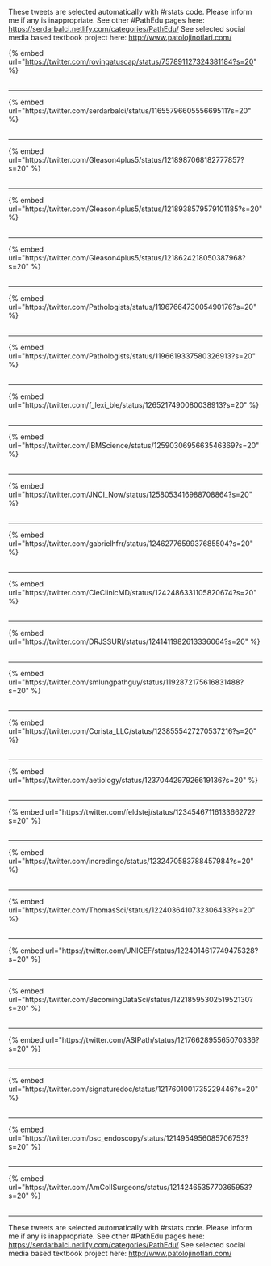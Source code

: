 

These tweets are selected automatically with #rstats code. Please inform me if any is inappropriate.
See other #PathEdu pages here: https://serdarbalci.netlify.com/categories/PathEdu/ 
See selected social media based textbook project here: http://www.patolojinotlari.com/

{% embed url="https://twitter.com/rovingatuscap/status/757891127324381184?s=20" %}<br>
<br>
<hr>
{% embed url="https://twitter.com/serdarbalci/status/1165579660555669511?s=20" %}<br>
<br>
<hr>
{% embed url="https://twitter.com/Gleason4plus5/status/1218987068182777857?s=20" %}<br>
<br>
<hr>
{% embed url="https://twitter.com/Gleason4plus5/status/1218938579579101185?s=20" %}<br>
<br>
<hr>
{% embed url="https://twitter.com/Gleason4plus5/status/1218624218050387968?s=20" %}<br>
<br>
<hr>
{% embed url="https://twitter.com/Pathologists/status/1196766473005490176?s=20" %}<br>
<br>
<hr>
{% embed url="https://twitter.com/Pathologists/status/1196619337580326913?s=20" %}<br>
<br>
<hr>
{% embed url="https://twitter.com/f_lexi_ble/status/1265217490080038913?s=20" %}<br>
<br>
<hr>
{% embed url="https://twitter.com/IBMScience/status/1259030695663546369?s=20" %}<br>
<br>
<hr>
{% embed url="https://twitter.com/JNCI_Now/status/1258053416988708864?s=20" %}<br>
<br>
<hr>
{% embed url="https://twitter.com/gabrielhfrr/status/1246277659937685504?s=20" %}<br>
<br>
<hr>
{% embed url="https://twitter.com/CleClinicMD/status/1242486331105820674?s=20" %}<br>
<br>
<hr>
{% embed url="https://twitter.com/DRJSSURI/status/1241411982613336064?s=20" %}<br>
<br>
<hr>
{% embed url="https://twitter.com/smlungpathguy/status/1192872175616831488?s=20" %}<br>
<br>
<hr>
{% embed url="https://twitter.com/Corista_LLC/status/1238555427270537216?s=20" %}<br>
<br>
<hr>
{% embed url="https://twitter.com/aetiology/status/1237044297926619136?s=20" %}<br>
<br>
<hr>
{% embed url="https://twitter.com/feldstej/status/1234546711613366272?s=20" %}<br>
<br>
<hr>
{% embed url="https://twitter.com/incredingo/status/1232470583788457984?s=20" %}<br>
<br>
<hr>
{% embed url="https://twitter.com/ThomasSci/status/1224036410732306433?s=20" %}<br>
<br>
<hr>
{% embed url="https://twitter.com/UNICEF/status/1224014617749475328?s=20" %}<br>
<br>
<hr>
{% embed url="https://twitter.com/BecomingDataSci/status/1221859530251952130?s=20" %}<br>
<br>
<hr>
{% embed url="https://twitter.com/ASIPath/status/1217662895565070336?s=20" %}<br>
<br>
<hr>
{% embed url="https://twitter.com/signaturedoc/status/1217601001735229446?s=20" %}<br>
<br>
<hr>
{% embed url="https://twitter.com/bsc_endoscopy/status/1214954956085706753?s=20" %}<br>
<br>
<hr>
{% embed url="https://twitter.com/AmCollSurgeons/status/1214246535770365953?s=20" %}<br>
<br>
<hr>


These tweets are selected automatically with #rstats code. Please inform me if any is inappropriate.
See other #PathEdu pages here: https://serdarbalci.netlify.com/categories/PathEdu/ 
See selected social media based textbook project here: http://www.patolojinotlari.com/
